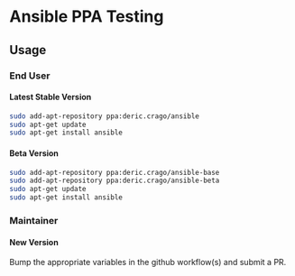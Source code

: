 # Ansible PPA Testing

## Usage

### End User

#### Latest Stable Version

```bash
sudo add-apt-repository ppa:deric.crago/ansible
sudo apt-get update
sudo apt-get install ansible
```

#### Beta Version

```bash
sudo add-apt-repository ppa:deric.crago/ansible-base
sudo add-apt-repository ppa:deric.crago/ansible-beta
sudo apt-get update
sudo apt-get install ansible
```

### Maintainer

#### New Version

Bump the appropriate variables in the github workflow(s) and submit a PR.

